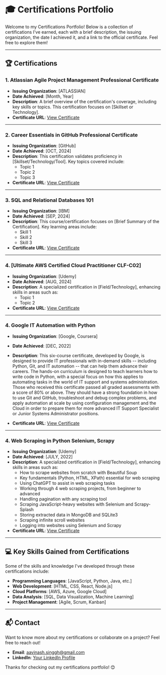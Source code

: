 # 🎓 Certifications Portfolio

Welcome to my Certifications Portfolio! Below is a collection of certifications I've earned, each with a brief description, the issuing organization, the date I achieved it, and a link to the official certificate. Feel free to explore them!

---

## 🏆 Certifications

### 1. **Atlassian Agile Project Management Professional Certificate**
   - **Issuing Organization**: [ATLASSIAN]
   - **Date Achieved**: [Month, Year]
   - **Description**: A brief overview of the certification's coverage, including key skills or topics. This certification focuses on [Skillset or Technology].
   - **Certificate URL**: [View Certificate](https://www.linkedin.com/learning/certificates/f4414f2df6fd477c6a429390dcffc1335094c7cd45e2f084b7470a5ff2004a10)

---

### 2. **Career Essentials in GitHub Professional Certificate**
   - **Issuing Organization**: [GitHub]
   - **Date Achieved**: [OCT, 2024]
   - **Description**: This certification validates proficiency in [Skillset/Technology/Tool]. Key topics covered include:
     - Topic 1
     - Topic 2
     - Topic 3
   - **Certificate URL**: [View Certificate]([https://www.linkedin.com/learning/certificates/357a64360c3dfcdb21269de69f3c7cdc68a230141d282ea4a1312574646cb4d8?lipi=urn%3Ali%3Apage%3Ad_flagship3_profile_view_base_certifications_details%3B5gf3lqObS9S%2B8XDunTDz1Q%3D%3D](https://www.linkedin.com/learning/certificates/357a64360c3dfcdb21269de69f3c7cdc68a230141d282ea4a1312574646cb4d8?lipi=urn%3Ali%3Apage%3Ad_flagship3_profile_view_base_certifications_details%3BELlrrpspQyibk%2FaFKiLbCw%3D%3D))

---

### 3. **SQL and Relational Databases 101**
   - **Issuing Organization**: [IBM]
   - **Date Achieved**: [SEP, 2024]
   - **Description**: This course/certification focuses on [Brief Summary of the Certification]. Key learning areas include:
     - Skill 1
     - Skill 2
     - Skill 3
   - **Certificate URL**: [View Certificate](https://courses.ibmdeveloper.skillsnetwork.site/certificates/39fdc022c8b247778892df7adc66dea0)

---

### 4. **[Ultimate AWS Certified Cloud Practitioner CLF-C02]**
   - **Issuing Organization**: [Udemy]
   - **Date Achieved**: [AUG, 2024]
   - **Description**: A specialized certification in [Field/Technology], enhancing skills in areas such as:
     - Topic 1
     - Topic 2
   - **Certificate URL**: [View Certificate](https://www.udemy.com/certificate/UC-ea513650-6f91-40ee-8868-89cd1ff337e7/)

---

### 4. **Google IT Automation with Python**
   - **Issuing Organization**: [Google, Coursera]
   - **Date Achieved**: [DEC, 2022]
   - **Description**: This six-course certificate, developed by Google, is designed to provide IT professionals with in-demand skills -- including Python, Git, and IT automation -- that can help them advance their careers. The hands-on curriculum is designed to teach learners how to write code in Python, with a special focus on how this applies to automating tasks in the world of IT support and systems administration. Those who received this certificate passed all graded assessments with a score of 80% or above. They should have a strong foundation in how to use Git and GitHub, troubleshoot and debug complex problems, and apply automation at scale by using configuration management and the Cloud in order to prepare them for more advanced IT Support Specialist or Junior Systems Administrator positions.
    
  
   - **Certificate URL**: [View Certificate](https://www.coursera.org/account/accomplishments/professional-cert/LEB9M6L2LV7Y)

---
### 4. **Web Scraping in Python Selenium, Scrapy**
   - **Issuing Organization**: [Udemy]
   - **Date Achieved**: [JULY, 2022]
   - **Description**: A specialized certification in [Field/Technology], enhancing skills in areas such as:
     - How to scrape websites from scratch with Beautiful Soup
     - Key fundamentals (Python, HTML, XPath) essential for web scraping
     - Using ChatGPT to assist in web scraping tasks
     - Working through 4 web scraping projects, from beginner to advanced
     - Handling pagination with any scraping tool
     - Scraping JavaScript-heavy websites with Selenium and Scrapy-Splash
     - Storing extracted data in MongoDB and SQLite3
     - Scraping infinite scroll websites
     - Logging into websites using Selenium and Scrapy
   - **Certificate URL**: [View Certificate](https://www.udemy.com/certificate/UC-829a1d19-7f3f-43fe-9864-bc57e7d7304e/)

---

## 💻 Key Skills Gained from Certifications
Some of the skills and knowledge I've developed through these certifications include:
- **Programming Languages**: [JavaScript, Python, Java, etc.]
- **Web Development**: [HTML, CSS, React, Node.js]
- **Cloud Platforms**: [AWS, Azure, Google Cloud]
- **Data Analysis**: [SQL, Data Visualization, Machine Learning]
- **Project Management**: [Agile, Scrum, Kanban]

---

## 📬 Contact
Want to know more about my certifications or collaborate on a project? Feel free to reach out!

- **Email**: aavinash.singgh@gmail.com
- **LinkedIn**: [Your LinkedIn Profile](https://www.linkedin.com/in/avinashsinghh/)


Thanks for checking out my certifications portfolio! 😊
